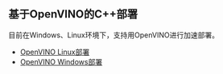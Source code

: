 ## 基于OpenVINO的C++部署

目前在Windows、Linux环境下，支持用OpenVINO进行加速部署。

- [OpenVINO Linux部署](./openvino_linux.md)
- [OpenVINO Windows部署](./openvino_windows.md)
